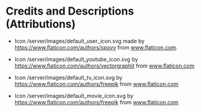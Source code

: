  # Credits and Descriptions (Attributions)
 
 - Icon /server/images/default_user_icon.svg made by https://www.flaticon.com/authors/spovv from www.flaticon.com.

- Icon /server/images/default_youtube_icon.svg by https://www.flaticon.com/authors/vectorgraphit from www.flaticon.com

- Icon /server/images/default_tv_icon.svg by https://www.flaticon.com/authors/freepik from www.flaticon.com

- Icon /server/images/default_movie_icon.svg by https://www.flaticon.com/authors/freepik from www.flaticon.com
